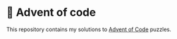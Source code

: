 # 🎄 Advent of code

This repository contains my solutions to [Advent of Code](https://adventofcode.com) puzzles.
